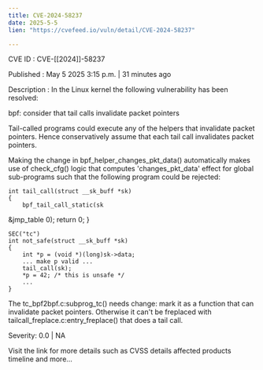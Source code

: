 ```yaml
---
title: CVE-2024-58237
date: 2025-5-5
lien: "https://cvefeed.io/vuln/detail/CVE-2024-58237"

---
```


CVE ID : CVE-[[2024]]-58237

Published :  May 5
2025
3:15 p.m. | 31 minutes ago

Description : In the Linux kernel
the following vulnerability has been resolved:

bpf: consider that tail calls invalidate packet pointers

Tail-called programs could execute any of the helpers that invalidate
packet pointers. Hence
conservatively assume that each tail call
invalidates packet pointers.

Making the change in bpf_helper_changes_pkt_data() automatically makes
use of check_cfg() logic that computes 'changes_pkt_data' effect for
global sub-programs
such that the following program could be
rejected:

    int tail_call(struct __sk_buff *sk)
    {
    	bpf_tail_call_static(sk
&jmp_table
0);
    	return 0;
    }

    SEC("tc")
    int not_safe(struct __sk_buff *sk)
    {
    	int *p = (void *)(long)sk->data;
    	... make p valid ...
    	tail_call(sk);
    	*p = 42; /* this is unsafe */
    	...
    }

The tc_bpf2bpf.c:subprog_tc() needs change: mark it as a function that
can invalidate packet pointers. Otherwise
it can't be freplaced with
tailcall_freplace.c:entry_freplace() that does a tail call.

Severity: 0.0 | NA

Visit the link for more details
such as CVSS details
affected products
timeline
and more...
